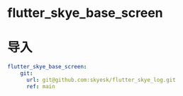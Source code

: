 # flutter_skye_base_screen

# 导入
```yaml
flutter_skye_base_screen:
    git:
      url: git@github.com:skyesk/flutter_skye_log.git
      ref: main
```